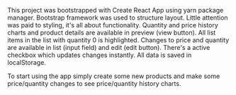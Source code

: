 This project was bootstrapped with Create React App using yarn package manager. 
Bootstrap framework was used to structure layout. Little attention was paid to styling, it's all about functionality.
Quantity and price history charts and product details are available in preview (view button). All list items in the list 
with quantity 0 is highlighted. Changes to price and quantity are available in list (input field) and edit (edit button).
There's a active checkbox which updates changes instantly. All data is saved in localStorage.

To start using the app simply create some new products and make some price/quantity changes to see price/quantity history charts.
